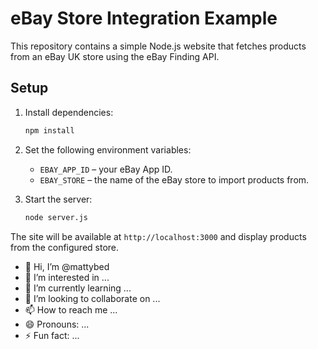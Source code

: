 # eBay Store Integration Example

This repository contains a simple Node.js website that fetches products from an eBay UK store using the eBay Finding API.

## Setup

1. Install dependencies:
   ```bash
   npm install
   ```
2. Set the following environment variables:
   - `EBAY_APP_ID` – your eBay App ID.
   - `EBAY_STORE` – the name of the eBay store to import products from.

3. Start the server:
   ```bash
   node server.js
   ```

The site will be available at `http://localhost:3000` and display products from the configured store.

- 👋 Hi, I’m @mattybed
- 👀 I’m interested in ...
- 🌱 I’m currently learning ...
- 💞️ I’m looking to collaborate on ...
- 📫 How to reach me ...
- 😄 Pronouns: ...
- ⚡ Fun fact: ...

<!---
mattybed/mattybed is a ✨ special ✨ repository because its `README.md` (this file) appears on your GitHub profile.
You can click the Preview link to take a look at your changes.
--->
